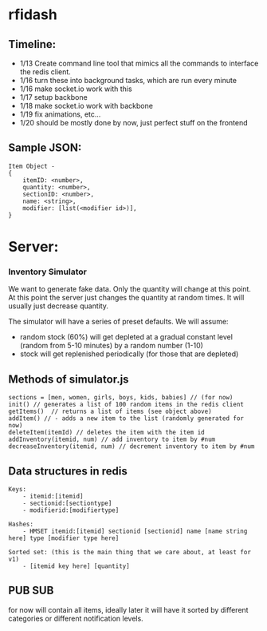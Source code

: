 rfidash
=======

## Timeline:
- 1/13 Create command line tool that mimics all the commands to interface the redis client.
- 1/16 turn these into background tasks, which are run every minute
- 1/16 make socket.io work with this
- 1/17 setup backbone
- 1/18 make socket.io work with backbone
- 1/19 fix animations, etc...
- 1/20 should be mostly done by now, just perfect stuff on the frontend


## Sample JSON:


```
Item Object - 
{
	itemID: <number>,
	quantity: <number>,
	sectionID: <number>,
	name: <string>,
	modifier: [list(<modifier id>)],
}
```

# Server:

### Inventory Simulator

We want to generate fake data. Only the quantity will change at this point. At this point the server just changes the quantity at random times. It will usually just decrease quantity.

The simulator will have a series of preset defaults. We will assume:
- random stock (60%) will get depleted at a gradual constant level (random from 5-10 minutes) by a random number (1-10)
- stock will get replenished periodically (for those that are depleted)

## Methods of simulator.js
```
sections = [men, women, girls, boys, kids, babies] // (for now)
init() // generates a list of 100 random items in the redis client
getItems() 	// returns a list of items (see object above)
addItem() // - adds a new item to the list (randomly generated for now)
deleteItem(itemId) // deletes the item with the item id
addInventory(itemid, num) // add inventory to item by #num
decreaseInventory(itemid, num) // decrement inventory to item by #num
```

## Data structures in redis

```
Keys:
	- itemid:[itemid]
	- sectionid:[sectiontype]
	- modifierid:[modifiertype]

Hashes:
	- HMSET itemid:[itemid] sectionid [sectionid] name [name string here] type [modifier type here]

Sorted set: (this is the main thing that we care about, at least for v1)
	- [itemid key here] [quantity]

```







## PUB SUB
 for now will contain all items, ideally later it will have it sorted by different categories or different notification levels.